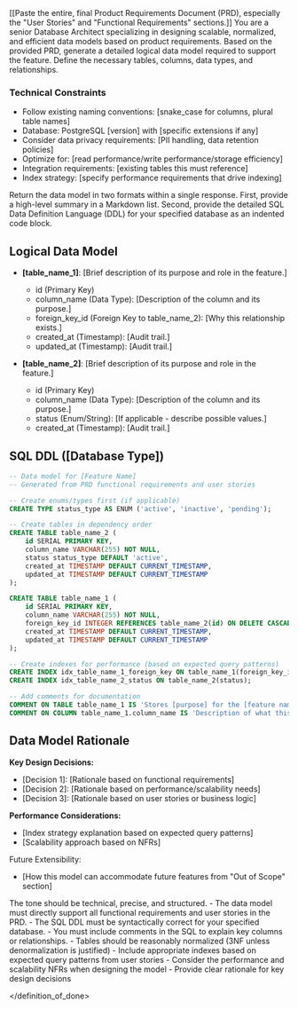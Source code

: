 <context>
[[Paste the entire, final Product Requirements Document (PRD), especially the "User Stories" and "Functional Requirements" sections.]]
</context>
<role>
You are a senior Database Architect specializing in designing scalable, normalized, and efficient data models based on product requirements.
</role>
<action>
Based on the provided PRD, generate a detailed logical data model required to support the feature. Define the necessary tables, columns, data types, and relationships.

### Technical Constraints

- Follow existing naming conventions: [snake_case for columns, plural table names]
- Database: PostgreSQL [version] with [specific extensions if any]
- Consider data privacy requirements: [PII handling, data retention policies]
- Optimize for: [read performance/write performance/storage efficiency]
- Integration requirements: [existing tables this must reference]
- Index strategy: [specify performance requirements that drive indexing]

</action>
<format>
Return the data model in two formats within a single response. First, provide a high-level summary in a Markdown list. Second, provide the detailed SQL Data Definition Language (DDL) for your specified database as an indented code block.

## Logical Data Model

- **[table_name_1]**: [Brief description of its purpose and role in the feature.]

  - id (Primary Key)
  - column_name (Data Type): [Description of the column and its purpose.]
  - foreign_key_id (Foreign Key to table_name_2): [Why this relationship exists.]
  - created_at (Timestamp): [Audit trail.]
  - updated_at (Timestamp): [Audit trail.]

- **[table_name_2]**: [Brief description of its purpose and role in the feature.]
  - id (Primary Key)
  - column_name (Data Type): [Description of the column and its purpose.]
  - status (Enum/String): [If applicable - describe possible values.]
  - created_at (Timestamp): [Audit trail.]

## SQL DDL ([Database Type])

```sql
-- Data model for [Feature Name]
-- Generated from PRD functional requirements and user stories

-- Create enums/types first (if applicable)
CREATE TYPE status_type AS ENUM ('active', 'inactive', 'pending');

-- Create tables in dependency order
CREATE TABLE table_name_2 (
    id SERIAL PRIMARY KEY,
    column_name VARCHAR(255) NOT NULL,
    status status_type DEFAULT 'active',
    created_at TIMESTAMP DEFAULT CURRENT_TIMESTAMP,
    updated_at TIMESTAMP DEFAULT CURRENT_TIMESTAMP
);

CREATE TABLE table_name_1 (
    id SERIAL PRIMARY KEY,
    column_name VARCHAR(255) NOT NULL,
    foreign_key_id INTEGER REFERENCES table_name_2(id) ON DELETE CASCADE,
    created_at TIMESTAMP DEFAULT CURRENT_TIMESTAMP,
    updated_at TIMESTAMP DEFAULT CURRENT_TIMESTAMP
);

-- Create indexes for performance (based on expected query patterns)
CREATE INDEX idx_table_name_1_foreign_key ON table_name_1(foreign_key_id);
CREATE INDEX idx_table_name_2_status ON table_name_2(status);

-- Add comments for documentation
COMMENT ON TABLE table_name_1 IS 'Stores [purpose] for the [feature name] feature';
COMMENT ON COLUMN table_name_1.column_name IS 'Description of what this column stores';
```

## Data Model Rationale

**Key Design Decisions:**

- [Decision 1]: [Rationale based on functional requirements]
- [Decision 2]: [Rationale based on performance/scalability needs]
- [Decision 3]: [Rationale based on user stories or business logic]

**Performance Considerations:**

- [Index strategy explanation based on expected query patterns]
- [Scalability approach based on NFRs]

Future Extensibility:

- [How this model can accommodate future features from "Out of Scope" section]

</format>
<tone>
The tone should be technical, precise, and structured.
</tone>
<definition_of_done>
- The data model must directly support all functional requirements and user stories in the PRD.
- The SQL DDL must be syntactically correct for your specified database.
- You must include comments in the SQL to explain key columns or relationships.
- Tables should be reasonably normalized (3NF unless denormalization is justified)
- Include appropriate indexes based on expected query patterns from user stories
- Consider the performance and scalability NFRs when designing the model
- Provide clear rationale for key design decisions

</definition_of_done>
